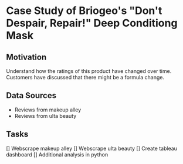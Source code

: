 # Case Study of Briogeo's "Don't Despair, Repair!" Deep Conditiong Mask

## Motivation
Understand how the ratings of this product have changed over time. Customers have discussed that there might be a formula change. 

## Data Sources 
- Reviews from makeup alley 
- Reviews from ulta beauty 

## Tasks
[] Webscrape makeup alley
[] Webscrape ulta beauty
[] Create tableau dashboard
[] Additional analysis in python
